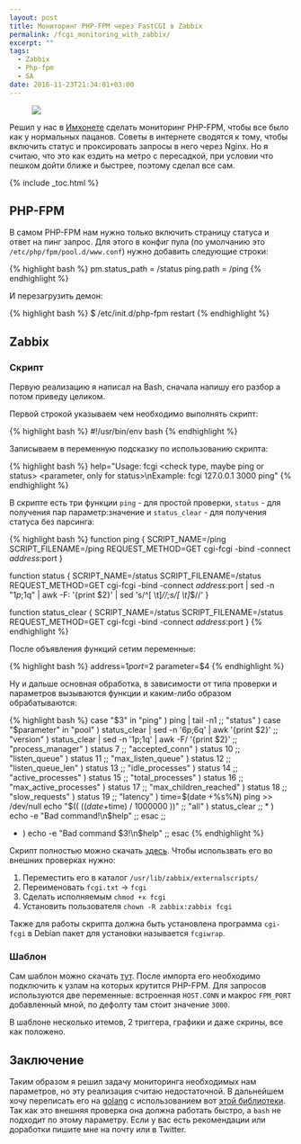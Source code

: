 ```yaml
---
layout: post
title: Мониторинг PHP-FPM через FastCGI в Zabbix
permalink: /fcgi_monitoring_with_zabbix/
excerpt: ""
tags:
  - Zabbix
  - Php-fpm
  - SA
date: 2016-11-23T21:34:01+03:00
---
```


<figure>
  <img src="https://farm6.staticflickr.com/5498/30407849124_bfc7ab4bbe_o.png"></a>
</figure>

Решил у нас в <a href="http://imhonet.ru" target="_blank">Имхонете</a> сделать мониторинг PHP-FPM, чтобы все было как у нормальных пацанов. Советы в интернете сводятся к тому, чтобы включить статус и проксировать запросы в него через Nginx. Но я считаю, что это как ездить на метро с пересадкой, при условии что пешком дойти ближе и быстрее, поэтому сделал все сам.

{% include _toc.html %}

## PHP-FPM

В самом PHP-FPM нам нужно только включить страницу статуса и ответ на пинг запрос. Для этого в конфиг пула (по умолчанию это `/etc/php/fpm/pool.d/www.conf`) нужно добавить следующие строки:

{% highlight bash %}
pm.status_path = /status
ping.path = /ping
{% endhighlight %}

И перезагрузить демон:

{% highlight bash %}
$ /etc/init.d/php-fpm restart
{% endhighlight %}

## Zabbix

### Cкрипт

Первую реализацию я написал на Bash, сначала напишу его разбор а потом приведу целиком.

Первой строкой указываем чем необходимо выполнять скрипт:

{% highlight bash %}
#!/usr/bin/env bash
{% endhighlight %}

Записываем в переменную подсказку по использованию скрипта:

{% highlight bash %}
help="Usage: fcgi <ip or dns for check> <port> <check type, maybe ping or status> <parameter, only for status>\nExample: fcgi 127.0.0.1 3000 ping"
{% endhighlight %}

В скрипте есть три функции `ping` - для простой проверки, `status` - для получения пар параметр:значение и `status_clear` - для получения статуса без парсинга:

{% highlight bash %}
function ping {
  SCRIPT_NAME=/ping SCRIPT_FILENAME=/ping REQUEST_METHOD=GET cgi-fcgi -bind -connect $address:$port
}

function status {
  SCRIPT_NAME=/status SCRIPT_FILENAME=/status REQUEST_METHOD=GET cgi-fcgi -bind -connect $address:$port | sed -n "$1p;$1q" | awk -F: '{print $2}' | sed 's/^[ \t]*//;s/[ \t]*$//'
}

function status_clear {
  SCRIPT_NAME=/status SCRIPT_FILENAME=/status REQUEST_METHOD=GET cgi-fcgi -bind -connect $address:$port
}
{% endhighlight %}

После объявления функций сетим переменные:

{% highlight bash %}
address=$1
port=$2
parameter=$4
{% endhighlight %}

Ну и дальше основная обработка, в зависимости от типа проверки и параметров вызываются функции и каким-либо образом обрабатываются:

{% highlight bash %}
case "$3" in
  "ping" )
    ping | tail -n1
  ;;
  "status" )
    case "$parameter" in
      "pool" )
        status_clear | sed -n '6p;6q' | awk '{print $2}'
      ;;
      "version" )
        status_clear | sed -n '1p;1q' | awk -F/ '{print $2}'
      ;;
      "process_manager" )
        status 7
      ;;
      "accepted_conn" )
        status 10
      ;;
      "listen_queue" )
        status 11
      ;;
      "max_listen_queue" )
        status 12
      ;;
      "listen_queue_len" )
        status 13
      ;;
      "idle_processes" )
        status 14
      ;;
      "active_processes" )
        status 15
      ;;
      "total_processes" )
        status 16
      ;;
      "max_active_processes" )
        status 17
      ;;
      "max_children_reached" )
        status 18
      ;;
      "slow_requests" )
        status 19
      ;;
      "latency" )
        time=$(date +%s%N)
        ping >> /dev/null
        echo "$(( ($(date +%s%N)-$time) / 1000000 ))"
      ;;
      "all" )
        status_clear
      ;;
      * )
        echo -e "Bad command!\n$help"
      ;;
    esac
  ;;
  * )
  echo -e "Bad command $3!\n$help"
  ;;
esac
{% endhighlight %}

Скрипт полностью можно скачать <a href="http://s.doam.ru/blog/fcgi_monitoring_with_zabbix/fcgi.txt" target="_blank">здесь</a>. Чтобы использвать его во внешних проверках нужно:

1. Переместить его в каталог `/usr/lib/zabbix/externalscripts/`
2. Переименовать `fcgi.txt` -> `fcgi`
3. Сделать исполняемым `chmod +x fcgi`
4. Установить пользователя `chown -R zabbix:zabbix fcgi`

Также для работы скрипта должна быть установлена программа `cgi-fcgi` в Debian пакет для установки называется `fcgiwrap`.

### Шаблон

Сам шаблон можно скачать <a href="http://s.doam.ru/blog/fcgi_monitoring_with_zabbix/zbx_php-fpm_template.xml" target="_blank">тут</a>. После импорта его необходимо подключить к узлам на которых крутится PHP-FPM. Для запросов используются две переменные: встроенная `HOST.CONN` и макрос `FPM_PORT` добавленный мной, по дефолту там стоит значение `3000`.

В шаблоне несколько итемов, 2 триггера, графики и даже скрины, все как положено.

## Заключение

Таким образом я решил задачу мониторинга необходимых нам параметров, но эту реализация считаю недостаточной. В дальнейшем хочу переписать его на <a href="https://golang.org/" target="_blank">golang</a> c использованием вот <a href="https://github.com/tomasen/fcgi_client" target="_blank">этой библиотеки</a>. Так как это внешняя проверка она должна работать быстро, а `bash` не подходит по этому параметру. Если у вас есть рекомендации или доработки пишите мне на почту или в Twitter.
